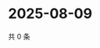 # 2025-08-09

共 0 条

<!-- BEGIN ZHIHUVIDEO -->
<!-- 最后更新时间 Sat Aug 09 2025 20:21:06 GMT+0800 (China Standard Time) -->

<!-- END ZHIHUVIDEO -->
